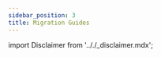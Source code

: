 ```yaml
---
sidebar_position: 3
title: Migration Guides
---
```


import Disclaimer from '.././\_disclaimer.mdx';

<Disclaimer />